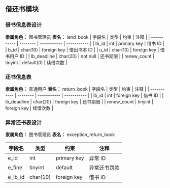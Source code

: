 ## 借还书模块

### 借书信息表设计

**隶属角色：** 图书管理员
**表名：** lend_book
| 字段名 | 类型 | 约束 | 注释 |
| ----------- | -------- | ----------- | ----------- |
| lb_id | int | primary key | 借书 ID |
| b_id | char(10) | foreign key | 借出书本 ID |
| u_id | char(10) | foreign key | 借书用户 ID |
| lb_deadline | char(20) | not null | 还书期限 |
| renew_count | tinyint | default(0) | 续借次数 |

### 还书信息表

**隶属角色：** 普通用户
**表名：** return_book
| 字段名 | 类型 | 约束 | 注释 |
| ----------- | -------- | ----------- | ----------- |
| lb_id | int | foreign key | 借书 ID |
| lb_deadline | char(20) | foreign key | 还书期限 |
| renew_count | tinyint | foreign key | 续借次数 |

### 异常还书表设计

**隶属角色：** 图书管理员
**表名：** exception_return_book

| 字段名  | 类型     | 约束        | 注释         |
| ------- | -------- | ----------- | ------------ |
| e_id    | int      | primary key | 异常 ID      |
| e_fine  | tinyint  | default     | 异常还书罚款 |
| e_lb_id | char(10) | foreign key | 借书 ID      |
